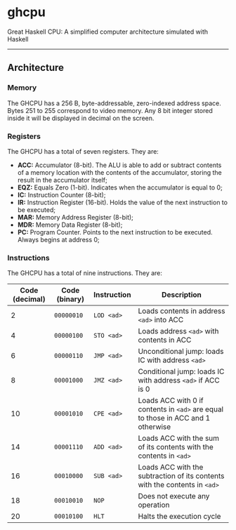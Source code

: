 # ghcpu

Great Haskell CPU: A simplified computer architecture simulated with Haskell

---

## Architecture

### Memory

The GHCPU has a 256 B, byte-addressable, zero-indexed address space. 
Bytes 251 to 255 correspond to video memory. Any 8 bit integer stored inside it 
will be displayed in decimal on the screen.

### Registers

The GHCPU has a total of seven registers. They are:

- **ACC:** Accumulator (8-bit). The ALU is able to add or subtract contents of 
a memory location with the contents of the accumulator, storing the result 
in the accumulator itself;
- **EQZ:** Equals Zero (1-bit). Indicates when the accumulator is equal to 0;
- **IC:** Instruction Counter (8-bit);
- **IR:** Instruction Register (16-bit). Holds the value of 
the next instruction to be executed;
- **MAR:** Memory Address Register (8-bit); 
- **MDR:** Memory Data Register (8-bit);
- **PC:** Program Counter. Points to the next instruction to be executed. 
Always begins at address 0;

### Instructions

The GHCPU has a total of nine instructions. They are:

[//]: # (Generated with https://www.tablesgenerator.com/markdown_tables) 

| Code (decimal) | Code (binary)   | Instruction   | Description                                                                      |
|----------------|-----------------|---------------|----------------------------------------------------------------------------------|
| 2              | `00000010`      | `LOD <ad>`    | Loads contents in address `<ad>` into ACC                                        |
| 4              | `00000100`      | `STO <ad>`    | Loads address `<ad>` with contents in ACC                                        |
| 6              | `00000110`      | `JMP <ad>`    | Unconditional jump: loads IC with address `<ad>`                                 |
| 8              | `00001000`      | `JMZ <ad>`    | Conditional jump: loads IC with address `<ad>` if ACC is 0                       |
| 10             | `00001010`      | `CPE <ad>`    | Loads ACC with 0 if contents in `<ad>` are equal to those in ACC and 1 otherwise |
| 14             | `00001110`      | `ADD <ad>`    | Loads ACC with the sum of its contents with the contents in `<ad>`               |
| 16             | `00010000`      | `SUB <ad>`    | Loads ACC with the subtraction of its contents with the contents in `<ad>`       |
| 18             | `00010010`      | `NOP`         | Does not execute any operation                                                   |
| 20             | `00010100`      | `HLT`         | Halts the execution cycle                                                        |
